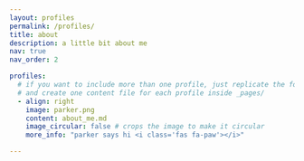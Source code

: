 ```yaml
---
layout: profiles
permalink: /profiles/
title: about
description: a little bit about me
nav: true
nav_order: 2

profiles:
  # if you want to include more than one profile, just replicate the following block
  # and create one content file for each profile inside _pages/
  - align: right
    image: parker.png 
    content: about_me.md
    image_circular: false # crops the image to make it circular
    more_info: "parker says hi <i class='fas fa-paw'></i>"

---
```

